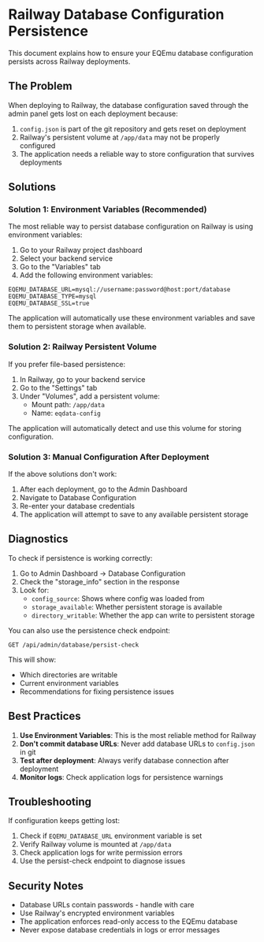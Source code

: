 # Railway Database Configuration Persistence

This document explains how to ensure your EQEmu database configuration persists across Railway deployments.

## The Problem

When deploying to Railway, the database configuration saved through the admin panel gets lost on each deployment because:
1. `config.json` is part of the git repository and gets reset on deployment
2. Railway's persistent volume at `/app/data` may not be properly configured
3. The application needs a reliable way to store configuration that survives deployments

## Solutions

### Solution 1: Environment Variables (Recommended)

The most reliable way to persist database configuration on Railway is using environment variables:

1. Go to your Railway project dashboard
2. Select your backend service
3. Go to the "Variables" tab
4. Add the following environment variables:

```
EQEMU_DATABASE_URL=mysql://username:password@host:port/database
EQEMU_DATABASE_TYPE=mysql
EQEMU_DATABASE_SSL=true
```

The application will automatically use these environment variables and save them to persistent storage when available.

### Solution 2: Railway Persistent Volume

If you prefer file-based persistence:

1. In Railway, go to your backend service
2. Go to the "Settings" tab
3. Under "Volumes", add a persistent volume:
   - Mount path: `/app/data`
   - Name: `eqdata-config`

The application will automatically detect and use this volume for storing configuration.

### Solution 3: Manual Configuration After Deployment

If the above solutions don't work:

1. After each deployment, go to the Admin Dashboard
2. Navigate to Database Configuration
3. Re-enter your database credentials
4. The application will attempt to save to any available persistent storage

## Diagnostics

To check if persistence is working correctly:

1. Go to Admin Dashboard → Database Configuration
2. Check the "storage_info" section in the response
3. Look for:
   - `config_source`: Shows where config was loaded from
   - `storage_available`: Whether persistent storage is available
   - `directory_writable`: Whether the app can write to persistent storage

You can also use the persistence check endpoint:
```
GET /api/admin/database/persist-check
```

This will show:
- Which directories are writable
- Current environment variables
- Recommendations for fixing persistence issues

## Best Practices

1. **Use Environment Variables**: This is the most reliable method for Railway
2. **Don't commit database URLs**: Never add database URLs to `config.json` in git
3. **Test after deployment**: Always verify database connection after deployment
4. **Monitor logs**: Check application logs for persistence warnings

## Troubleshooting

If configuration keeps getting lost:

1. Check if `EQEMU_DATABASE_URL` environment variable is set
2. Verify Railway volume is mounted at `/app/data`
3. Check application logs for write permission errors
4. Use the persist-check endpoint to diagnose issues

## Security Notes

- Database URLs contain passwords - handle with care
- Use Railway's encrypted environment variables
- The application enforces read-only access to the EQEmu database
- Never expose database credentials in logs or error messages